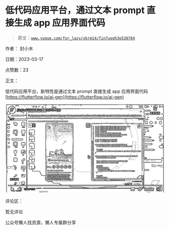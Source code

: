 # 低代码应用平台，通过文本 prompt 直接生成 app 应用界面代码

> 原文：[`www.yuque.com/for_lazy/xkrm14/fin7uoqh3e538784`](https://www.yuque.com/for_lazy/xkrm14/fin7uoqh3e538784)



作者： 封小木



日期：2023-03-17



点赞数：23

<ne-hole id="u4258cf85" data-lake-id="u4258cf85">

正文：



低代码应用平台，新特性是通过文本 prompt 直接生成 app 应用界面代码 [https://flutterflow.io/ai-gen](https://flutterflow.io/ai-gen)



![](img/c6f97fea93ad8386e021eb321eb5bd81.png)

<ne-hole id="ub5a857ac" data-lake-id="ub5a857ac">

评论区：



暂无评论

<ne-hole id="u6595a010" data-lake-id="u6595a010">

公众号懒人找资源，懒人专属群分享

</ne-hole></ne-hole></ne-hole>
